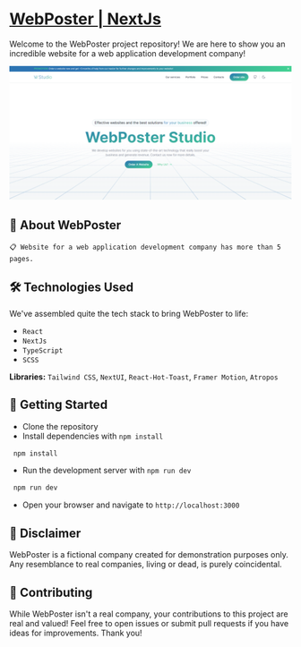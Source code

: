 # [WebPoster | NextJs](https://web-poster-nextjs.vercel.app)

Welcome to the WebPoster project repository! We are here to show you an incredible website for a web application development company!

![Banner](./public/BannerWebPoster.png)

## 🤖 About WebPoster
`📋 Website for a web application development company has more than 5 pages.`

## 🛠 Technologies Used

We've assembled quite the tech stack to bring WebPoster to life:

- `React`
- `NextJs`
- `TypeScript`
- `SCSS`

**Libraries:** `Tailwind CSS`, `NextUI`, `React-Hot-Toast`, `Framer Motion`, `Atropos`

## 🚀 Getting Started

- Clone the repository
- Install dependencies with `npm install`
 ```bash
  npm install
  ```
- Run the development server with `npm run dev`
 ```bash
  npm run dev
  ```
- Open your browser and navigate to `http://localhost:3000`

## 📜 Disclaimer
WebPoster is a fictional company created for demonstration purposes only. Any resemblance to real companies, living or dead, is purely coincidental.

## 🤝 Contributing
While WebPoster isn't a real company, your contributions to this project are real and valued! Feel free to open issues or submit pull requests if you have ideas for improvements. Thank you!

